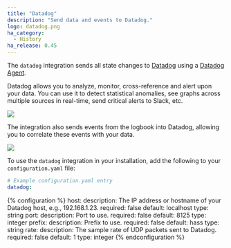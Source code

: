 ```yaml
---
title: "Datadog"
description: "Send data and events to Datadog."
logo: datadog.png
ha_category:
  - History
ha_release: 0.45
---
```


The `datadog` integration sends all state changes to [Datadog](https://www.datadoghq.com/) using a [Datadog Agent](https://docs.datadoghq.com/guides/basic_agent_usage/).

Datadog allows you to analyze, monitor, cross-reference and alert upon your data. You can use it to detect statistical anomalies, see graphs across multiple sources in real-time, send critical alerts to Slack, etc.

<p class='img'>
  <img src='{{site_root}}/images/screenshots/datadog-board-example.png' />
</p>

The integration also sends events from the logbook into Datadog, allowing you to correlate these events with your data.

<p class='img'>
  <img src='{{site_root}}/images/screenshots/datadog-event-stream.png' />
</p>

To use the `datadog` integration in your installation, add the following to your `configuration.yaml` file:

```yaml
# Example configuration.yaml entry
datadog:
```

{% configuration %}
host:
  description: The IP address or hostname of your Datadog host, e.g., 192.168.1.23.
  required: false
  default: localhost
  type: string
port:
  description: Port to use.
  required: false
  default: 8125
  type: integer
prefix:
  description: Prefix to use.
  required: false
  default: hass
  type: string
rate:
  description: The sample rate of UDP packets sent to Datadog.
  required: false
  default: 1
  type: integer
{% endconfiguration %}
